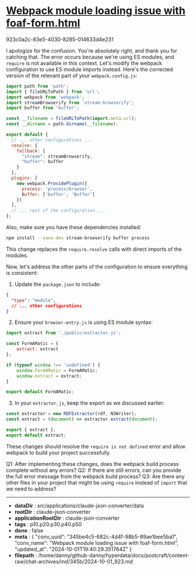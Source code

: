 # [Webpack module loading issue with foaf-form.html](https://claude.ai/chat/345be4c5-682c-4d4f-98b5-89ae1bee5ba1)

923c0a2c-83e5-4030-8285-014633d4e231

 I apologize for the confusion. You're absolutely right, and thank you for catching that. The error occurs because we're using ES modules, and `require` is not available in this context. Let's modify the webpack configuration to use ES module imports instead. Here's the corrected version of the relevant part of your `webpack.config.js`:

```javascript
import path from 'path';
import { fileURLToPath } from 'url';
import webpack from 'webpack';
import streamBrowserify from 'stream-browserify';
import buffer from 'buffer';

const __filename = fileURLToPath(import.meta.url);
const __dirname = path.dirname(__filename);

export default {
  // ... other configurations ...
  resolve: {
    fallback: {
      "stream": streamBrowserify,
      "buffer": buffer
    }
  },
  plugins: [
    new webpack.ProvidePlugin({
      process: 'process/browser',
      Buffer: ['buffer', 'Buffer']
    })
  ],
  // ... rest of the configuration ...
};
```

Also, make sure you have these dependencies installed:

```bash
npm install --save-dev stream-browserify buffer process
```

This change replaces the `require.resolve` calls with direct imports of the modules. 

Now, let's address the other parts of the configuration to ensure everything is consistent:

1. Update the `package.json` to include:

```json
{
  "type": "module",
  // ... other configurations
}
```

2. Ensure your `browser-entry.js` is using ES module syntax:

```javascript
import extract from './public/extractor.js';

const FormAMatic = {
    extract: extract
};

if (typeof window !== 'undefined') {
    window.FormAMatic = FormAMatic;
    window.extract = extract;
}

export default FormAMatic;
```

3. In your `extractor.js`, keep the export as we discussed earlier:

```javascript
const extractor = new RDFExtractor(rdf, N3Writer);
const extract = (document) => extractor.extract(document);

export { extract };
export default extract;
```

These changes should resolve the `require is not defined` error and allow webpack to build your project successfully.

Q1: After implementing these changes, does the webpack build process complete without any errors?
Q2: If there are still errors, can you provide the full error message from the webpack build process?
Q3: Are there any other files in your project that might be using `require` instead of `import` that we need to address?

---

* **dataDir** : src/applications/claude-json-converter/data
* **rootDir** : claude-json-converter
* **applicationRootDir** : claude-json-converter
* **tags** : p10.p20.p30.p40.p50
* **done** : false
* **meta** : {
  "conv_uuid": "345be4c5-682c-4d4f-98b5-89ae1bee5ba1",
  "conv_name": "Webpack module loading issue with foaf-form.html",
  "updated_at": "2024-10-01T19:40:29.351764Z"
}
* **filepath** : /home/danny/github-danny/hyperdata/docs/postcraft/content-raw/chat-archives/md/345b/2024-10-01_923.md